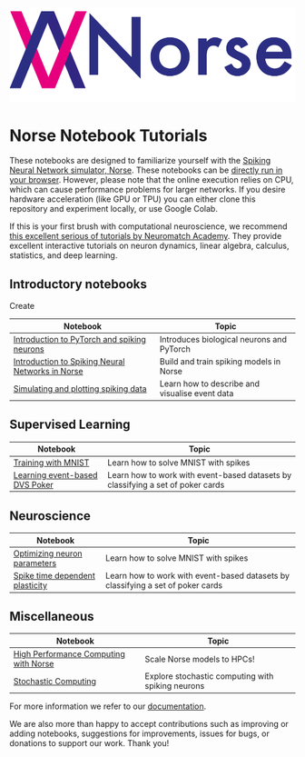 <p align="center">
<img src="https://raw.githubusercontent.com/norse/norse/master/logo.png" alt="Norse logo"/>
</p>

# Norse Notebook Tutorials

These notebooks are designed to familiarize yourself with the [Spiking Neural Network simulator, Norse](https://norse.github.io/norse/).
These notebooks can be [directly run in your browser](https://norse.github.io/notebooks/README.html#).
However, please note that the online execution relies on CPU, which can cause performance problems for larger networks.
If you desire hardware acceleration (like GPU or TPU) you can either clone this repository and experiment locally, or use Google Colab.

If this is your first brush with computational neuroscience, we recommend [this excellent serious of tutorials by Neuromatch Academy](https://compneuro.neuromatch.io/tutorials/W0D1_PythonWorkshop1/student/W0D1_Tutorial1.html).
They provide excellent interactive tutorials on neuron dynamics, linear algebra, calculus, statistics, and deep learning.

## Introductory notebooks

Create

| Notebook | Topic |
| ------------------ | --- |
| [Introduction to PyTorch and spiking neurons](https://norse.github.io/notebooks/intro_spikes.html) | Introduces biological neurons and PyTorch |
| [Introduction to Spiking Neural Networks in Norse](https://norse.github.io/notebooks/intro_norse.html) | Build and train spiking models in Norse |
| [Simulating and plotting spiking data](https://norse.github.io/notebooks/intro_plotting.html) | Learn how to describe and visualise event data |


## Supervised Learning

| Notebook | Topic |
| ------------------ | --- |
| [Training with MNIST](https://norse.github.io/notebooks/mnist_classifiers.html) | Learn how to solve MNIST with spikes
| [Learning event-based DVS Poker](https://norse.github.io/notebooks/poker-dvs_classifier.html) | Learn how to work with event-based datasets by classifying a set of poker cards

## Neuroscience
| Notebook | Topic |
| ------------------ | --- |
| [Optimizing neuron parameters](https://norse.github.io/notebooks/parameter-learning.html) | Learn how to solve MNIST with spikes
| [Spike time dependent plasticity](https://norse.github.io/notebooks/stp_example.html) | Learn how to work with event-based datasets by classifying a set of poker cards


## Miscellaneous
| Notebook | Topic |
| ------------------ | --- |
| [High Performance Computing with Norse](https://norse.github.io/notebooks/high-performance-computing.html)  | Scale Norse models to HPCs! |
| [Stochastic Computing](https://norse.github.io/notebooks/stochastic-computing.html) | Explore stochastic computing with spiking neurons |

For more information we refer to our [documentation](https://norse.ai/docs).

We are also more than happy to accept contributions such as improving or adding notebooks, suggestions for improvements, issues for bugs, or donations to support our work. Thank you!

